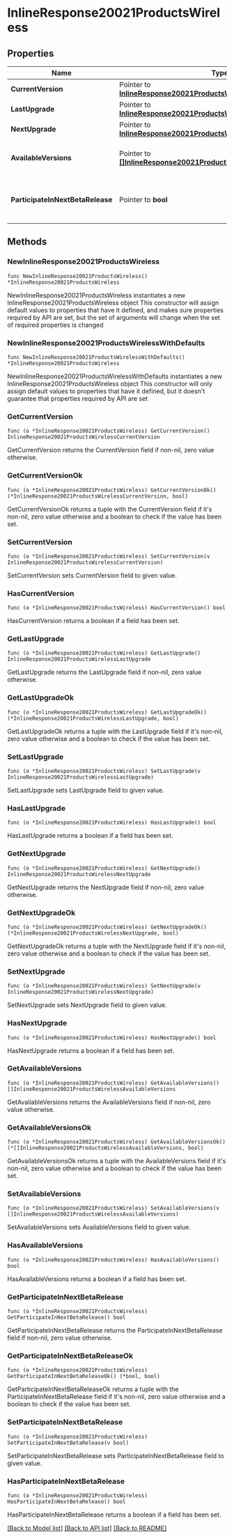 # InlineResponse20021ProductsWireless

## Properties

Name | Type | Description | Notes
------------ | ------------- | ------------- | -------------
**CurrentVersion** | Pointer to [**InlineResponse20021ProductsWirelessCurrentVersion**](InlineResponse20021ProductsWirelessCurrentVersion.md) |  | [optional] 
**LastUpgrade** | Pointer to [**InlineResponse20021ProductsWirelessLastUpgrade**](InlineResponse20021ProductsWirelessLastUpgrade.md) |  | [optional] 
**NextUpgrade** | Pointer to [**InlineResponse20021ProductsWirelessNextUpgrade**](InlineResponse20021ProductsWirelessNextUpgrade.md) |  | [optional] 
**AvailableVersions** | Pointer to [**[]InlineResponse20021ProductsWirelessAvailableVersions**](InlineResponse20021ProductsWirelessAvailableVersions.md) | Firmware versions available for upgrade | [optional] 
**ParticipateInNextBetaRelease** | Pointer to **bool** | Whether or not the network wants beta firmware | [optional] 

## Methods

### NewInlineResponse20021ProductsWireless

`func NewInlineResponse20021ProductsWireless() *InlineResponse20021ProductsWireless`

NewInlineResponse20021ProductsWireless instantiates a new InlineResponse20021ProductsWireless object
This constructor will assign default values to properties that have it defined,
and makes sure properties required by API are set, but the set of arguments
will change when the set of required properties is changed

### NewInlineResponse20021ProductsWirelessWithDefaults

`func NewInlineResponse20021ProductsWirelessWithDefaults() *InlineResponse20021ProductsWireless`

NewInlineResponse20021ProductsWirelessWithDefaults instantiates a new InlineResponse20021ProductsWireless object
This constructor will only assign default values to properties that have it defined,
but it doesn't guarantee that properties required by API are set

### GetCurrentVersion

`func (o *InlineResponse20021ProductsWireless) GetCurrentVersion() InlineResponse20021ProductsWirelessCurrentVersion`

GetCurrentVersion returns the CurrentVersion field if non-nil, zero value otherwise.

### GetCurrentVersionOk

`func (o *InlineResponse20021ProductsWireless) GetCurrentVersionOk() (*InlineResponse20021ProductsWirelessCurrentVersion, bool)`

GetCurrentVersionOk returns a tuple with the CurrentVersion field if it's non-nil, zero value otherwise
and a boolean to check if the value has been set.

### SetCurrentVersion

`func (o *InlineResponse20021ProductsWireless) SetCurrentVersion(v InlineResponse20021ProductsWirelessCurrentVersion)`

SetCurrentVersion sets CurrentVersion field to given value.

### HasCurrentVersion

`func (o *InlineResponse20021ProductsWireless) HasCurrentVersion() bool`

HasCurrentVersion returns a boolean if a field has been set.

### GetLastUpgrade

`func (o *InlineResponse20021ProductsWireless) GetLastUpgrade() InlineResponse20021ProductsWirelessLastUpgrade`

GetLastUpgrade returns the LastUpgrade field if non-nil, zero value otherwise.

### GetLastUpgradeOk

`func (o *InlineResponse20021ProductsWireless) GetLastUpgradeOk() (*InlineResponse20021ProductsWirelessLastUpgrade, bool)`

GetLastUpgradeOk returns a tuple with the LastUpgrade field if it's non-nil, zero value otherwise
and a boolean to check if the value has been set.

### SetLastUpgrade

`func (o *InlineResponse20021ProductsWireless) SetLastUpgrade(v InlineResponse20021ProductsWirelessLastUpgrade)`

SetLastUpgrade sets LastUpgrade field to given value.

### HasLastUpgrade

`func (o *InlineResponse20021ProductsWireless) HasLastUpgrade() bool`

HasLastUpgrade returns a boolean if a field has been set.

### GetNextUpgrade

`func (o *InlineResponse20021ProductsWireless) GetNextUpgrade() InlineResponse20021ProductsWirelessNextUpgrade`

GetNextUpgrade returns the NextUpgrade field if non-nil, zero value otherwise.

### GetNextUpgradeOk

`func (o *InlineResponse20021ProductsWireless) GetNextUpgradeOk() (*InlineResponse20021ProductsWirelessNextUpgrade, bool)`

GetNextUpgradeOk returns a tuple with the NextUpgrade field if it's non-nil, zero value otherwise
and a boolean to check if the value has been set.

### SetNextUpgrade

`func (o *InlineResponse20021ProductsWireless) SetNextUpgrade(v InlineResponse20021ProductsWirelessNextUpgrade)`

SetNextUpgrade sets NextUpgrade field to given value.

### HasNextUpgrade

`func (o *InlineResponse20021ProductsWireless) HasNextUpgrade() bool`

HasNextUpgrade returns a boolean if a field has been set.

### GetAvailableVersions

`func (o *InlineResponse20021ProductsWireless) GetAvailableVersions() []InlineResponse20021ProductsWirelessAvailableVersions`

GetAvailableVersions returns the AvailableVersions field if non-nil, zero value otherwise.

### GetAvailableVersionsOk

`func (o *InlineResponse20021ProductsWireless) GetAvailableVersionsOk() (*[]InlineResponse20021ProductsWirelessAvailableVersions, bool)`

GetAvailableVersionsOk returns a tuple with the AvailableVersions field if it's non-nil, zero value otherwise
and a boolean to check if the value has been set.

### SetAvailableVersions

`func (o *InlineResponse20021ProductsWireless) SetAvailableVersions(v []InlineResponse20021ProductsWirelessAvailableVersions)`

SetAvailableVersions sets AvailableVersions field to given value.

### HasAvailableVersions

`func (o *InlineResponse20021ProductsWireless) HasAvailableVersions() bool`

HasAvailableVersions returns a boolean if a field has been set.

### GetParticipateInNextBetaRelease

`func (o *InlineResponse20021ProductsWireless) GetParticipateInNextBetaRelease() bool`

GetParticipateInNextBetaRelease returns the ParticipateInNextBetaRelease field if non-nil, zero value otherwise.

### GetParticipateInNextBetaReleaseOk

`func (o *InlineResponse20021ProductsWireless) GetParticipateInNextBetaReleaseOk() (*bool, bool)`

GetParticipateInNextBetaReleaseOk returns a tuple with the ParticipateInNextBetaRelease field if it's non-nil, zero value otherwise
and a boolean to check if the value has been set.

### SetParticipateInNextBetaRelease

`func (o *InlineResponse20021ProductsWireless) SetParticipateInNextBetaRelease(v bool)`

SetParticipateInNextBetaRelease sets ParticipateInNextBetaRelease field to given value.

### HasParticipateInNextBetaRelease

`func (o *InlineResponse20021ProductsWireless) HasParticipateInNextBetaRelease() bool`

HasParticipateInNextBetaRelease returns a boolean if a field has been set.


[[Back to Model list]](../README.md#documentation-for-models) [[Back to API list]](../README.md#documentation-for-api-endpoints) [[Back to README]](../README.md)


